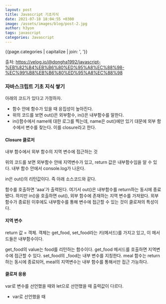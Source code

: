 ```yaml
---
layout: post
title: Javascript 기초지식
date: 2021-07-18 18:04:55 +0300
image: /assets/images/blog/post-2.jpg
author: h3yon
tags: javascript
categories: Javascript
---
```


{{page.categories | capitalize | join: ', '}}

출처: https://velog.io/@dongha1992/javascript-%EB%82%B4%EB%B6%80%ED%95%A8%EC%88%98-%EC%99%B8%EB%B6%80%ED%95%A8%EC%88%98

<h3>자바스크립트 기초 지식 쌓기</h3>

아래의 코드가 있다고 가정하자.

<script src="https://gist.github.com/h3yon/341bb316d062f173230a08f2b47127d3.js"></script>

- 함수 안에 함수가 있을 때 응집성이 높아진다.
- 위의 코드를 보면 out()은 외부함수, in()은 내부함수를 말한다.
- in()함수에서 name에 대한 로그를 찍는데, name은 out()에만 있기 대문에 외부 함수에서 변수를 찾는다. 이를 closure라고 한다.

<h4>Closure 클로저</h4>
내부 함수에서 외부 함수의 지역 변수에 접근하는 것

<script src="https://gist.github.com/h3yon/c993937ca549b5423ff36776d5b1c313.js"></script>

위의 코드를 보면 외부함수 안에 지역변수가 있고,
return 값은 내부함수임을 알 수 있다.
내부 함수 안에서 console.log가 나온다.

in은 out()의 리턴값이다.
즉 아래 소스코드와 같다.

<script src="https://gist.github.com/h3yon/de6914832a3f7a0386d142c357fd1f50.js"></script>

함수를 호출하면 'aaa'가 출력된다.
여기서 out()은 내부함수를 return하는 동시에 종료됐다.
하지만 in()을 호출하면 out(), 외부 함수에 존재하는 지역 변수를 가져왔다.
외부함수가 종료된 이후에도 내부함수를 통해 변수에 접근할 수 있는 것이 클로져의 특성이다.

<h4>지역 변수</h4>

<script src="https://gist.github.com/h3yon/cd2046f7898a2a4ffb0c366076199ee5.js"></script>

return 값 = 객체. 객체는 get_food, set_food라는 키(메서드)를 가지고 있고, 이 메서드들은 내부함수이다.

get_food의 value는 food를 리턴하는 함수이다.
get_food 메서드를 호출하면 지역변수에 접근할 수 있다.
set_food의 \_food는 내부 변수를 지칭한다.
meal 함수는 return하는 동시에 종료되어, meal의 지역변수는 내부 함수를 통해서만 접근 가능하다.

<h4>클로져 응용</h4>

var로 변수를 선언했을 때와 let으로 선언했을 때 출력값이 다르다.

- var로 선언했을 때

<script src="https://gist.github.com/h3yon/3e3fe0f3d5f893a05e06f849e78d085a.js"></script>
